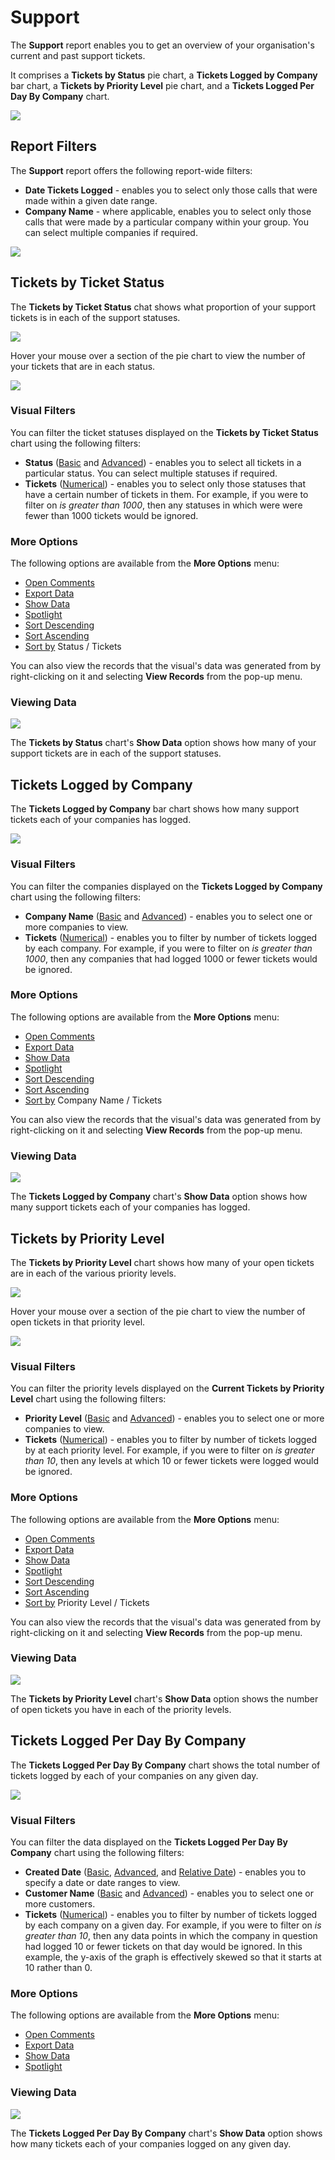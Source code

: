 # Support

The **Support** report enables you to get an overview of your organisation's current and past support tickets. 

It comprises a **Tickets by Status** pie chart, a **Tickets Logged by Company** bar chart, a **Tickets by Priority Level**  pie chart, and a **Tickets Logged Per Day By Company** chart.

<a href="../images/reports/support.png" target="_blank">
    <img src="../images/reports/support.png"/>
</a>

## Report Filters

The **Support** report offers the following report-wide filters:

* **Date Tickets Logged** - enables you to select only those calls that were made within a given date range.
* **Company Name** - where applicable, enables you to select only those calls that were made by a particular company within your group. You can select multiple companies if required.

<a href="../images/reports/support-left-filter.png" target="_blank">
    <img src="../images/reports/support-left-filter.png"/>
</a>

## Tickets by Ticket Status

The **Tickets by Ticket Status** chat shows what proportion of your support tickets is in each of the support statuses.

<a href="../images/reports/support-by-status.png" target="_blank">
    <img src="../images/reports/support-by-status.png"/>
</a>

Hover your mouse over a section of the pie chart to view the number of your tickets that are in each status.

<a href="../images/reports/support-by-status-highlight.png" target="_blank">
    <img src="../images/reports/support-by-status-highlight.png"/>
</a>

### Visual Filters

You can filter the ticket statuses displayed on the **Tickets by Ticket Status** chart using the following filters:

* **Status** ([Basic](/reports/filters-options.html#using-basic-filters) and [Advanced](/reports/filters-options.html#using-advanced-filters)) - enables you to select all tickets in a particular status. You can select multiple statuses if required.
* **Tickets** ([Numerical](/reports/filters-options.html#using-numerical-filters)) - enables you to select only those statuses that have a certain number of tickets in them. For example, if you were to filter on *is greater than 1000*, then any statuses in which were were fewer than 1000 tickets would be ignored.

### More Options

The following options are available from the **More Options** menu:

* [Open Comments](/reports/filters-options.html#open-comments)
* [Export Data](/reports/filters-options.html#export-data)
* [Show Data](/reports/filters-options.html#show-data)
* [Spotlight](/reports/filters-options.html#spotlight)
* [Sort Descending](/reports/filters-options.html#sort-descending--ascending--sort-by)
* [Sort Ascending](/reports/filters-options.html#sort-descending--ascending--sort-by)
* [Sort by](/reports/filters-options.html#sort-descending--ascending--sort-by) Status / Tickets

You can also view the records that the visual's data was generated from by right-clicking on it and selecting **View Records** from the pop-up menu.

### Viewing Data

<a href="../images/reports/support-by-status-data.png" target="_blank">
    <img src="../images/reports/support-by-status-data.png"/>
</a>

The **Tickets by Status** chart's **Show Data** option shows how many of your support tickets are in each of the support statuses.

## Tickets Logged by Company

The **Tickets Logged by Company** bar chart shows how many support tickets each of your companies has logged.

<a href="../images/reports/support-by-company.png" target="_blank">
    <img src="../images/reports/support-by-company.png"/>
</a>

### Visual Filters

You can filter the companies displayed on the **Tickets Logged by Company** chart using the following filters:

* **Company Name** ([Basic](/reports/filters-options.html#using-basic-filters) and [Advanced](/reports/filters-options.html#using-advanced-filters)) - enables you to select one or more companies to view.
* **Tickets** ([Numerical](/reports/filters-options.html#using-numerical-filters)) - enables you to filter by number of tickets logged by each company. For example, if you were to filter on *is greater than 1000*, then any companies that had logged 1000 or fewer tickets would be ignored.

### More Options

The following options are available from the **More Options** menu:

* [Open Comments](/reports/filters-options.html#open-comments)
* [Export Data](/reports/filters-options.html#export-data)
* [Show Data](/reports/filters-options.html#show-data)
* [Spotlight](/reports/filters-options.html#spotlight)
* [Sort Descending](/reports/filters-options.html#sort-descending--ascending--sort-by)
* [Sort Ascending](/reports/filters-options.html#sort-descending--ascending--sort-by)
* [Sort by](/reports/filters-options.html#sort-descending--ascending--sort-by) Company Name / Tickets

You can also view the records that the visual's data was generated from by right-clicking on it and selecting **View Records** from the pop-up menu.

### Viewing Data

<a href="../images/reports/support-by-company-data.png" target="_blank">
    <img src="../images/reports/support-by-company-data.png"/>
</a>

The **Tickets Logged by Company** chart's **Show Data** option shows how many support tickets each of your companies has logged.

## Tickets by Priority Level

The **Tickets by Priority Level** chart shows how many of your open tickets are in each of the various priority levels.

<a href="../images/reports/support-priority.png" target="_blank">
    <img src="../images/reports/support-priority.png"/>
</a>

Hover your mouse over a section of the pie chart to view the number of open tickets in that priority level.

<a href="../images/reports/support-priority-highlight.png" target="_blank">
    <img src="../images/reports/support-priority-highlight.png"/>
</a>

### Visual Filters

You can filter the priority levels displayed on the **Current Tickets by Priority Level** chart using the following filters:

* **Priority Level** ([Basic](/reports/filters-options.html#using-basic-filters) and [Advanced](/reports/filters-options.html#using-advanced-filters)) - enables you to select one or more companies to view.
* **Tickets** ([Numerical](/reports/filters-options.html#using-numerical-filters)) - enables you to filter by number of tickets logged by at each priority level. For example, if you were to filter on *is greater than 10*, then any levels at which 10 or fewer tickets were logged would be ignored.

### More Options

The following options are available from the **More Options** menu:

* [Open Comments](/reports/filters-options.html#open-comments)
* [Export Data](/reports/filters-options.html#export-data)
* [Show Data](/reports/filters-options.html#show-data)
* [Spotlight](/reports/filters-options.html#spotlight)
* [Sort Descending](/reports/filters-options.html#sort-descending--ascending--sort-by)
* [Sort Ascending](/reports/filters-options.html#sort-descending--ascending--sort-by)
* [Sort by](/reports/filters-options.html#sort-descending--ascending--sort-by) Priority Level / Tickets

You can also view the records that the visual's data was generated from by right-clicking on it and selecting **View Records** from the pop-up menu.

### Viewing Data

<a href="../images/reports/support-priority-data.png" target="_blank">
    <img src="../images/reports/support-priority-data.png"/>
</a>

The **Tickets by Priority Level** chart's **Show Data** option shows the number of open tickets you have in each of the priority levels.

## Tickets Logged Per Day By Company

The **Tickets Logged Per Day By Company** chart shows the total number of tickets logged by each of your companies on any given day.

<a href="../images/reports/support-per-day.png" target="_blank">
    <img src="../images/reports/support-per-day.png"/>
</a>

### Visual Filters

You can filter the data displayed on the **Tickets Logged Per Day By Company** chart using the following filters:

* **Created Date** ([Basic](/reports/filters-options.html#using-basic-filters), [Advanced](/reports/filters-options.html#using-advanced-filters), and [Relative Date](/reports/filters-options.html#using-relative-date-filters)) - enables you to specify a date or date ranges to view.
* **Customer Name** ([Basic](/reports/filters-options.html#using-basic-filters) and [Advanced](/reports/filters-options.html#using-advanced-filters)) - enables you to select one or more customers.
* **Tickets** ([Numerical](/reports/filters-options.html#using-numerical-filters)) - enables you to filter by number of tickets logged by each company on a given day. For example, if you were to filter on *is greater than 10*, then any data points in which the company in question had logged 10 or fewer tickets on that day would be ignored. In this example, the y-axis of the graph is effectively skewed so that it starts at 10 rather than 0.

### More Options

The following options are available from the **More Options** menu:

* [Open Comments](/reports/filters-options.html#open-comments)
* [Export Data](/reports/filters-options.html#export-data)
* [Show Data](/reports/filters-options.html#show-data)
* [Spotlight](/reports/filters-options.html#spotlight)

### Viewing Data

<a href="../images/reports/support-per-day-data.png" target="_blank">
    <img src="../images/reports/support-per-day-data.png"/>
</a>

The **Tickets Logged Per Day By Company** chart's **Show Data** option shows how many tickets each of your companies logged on any given day.